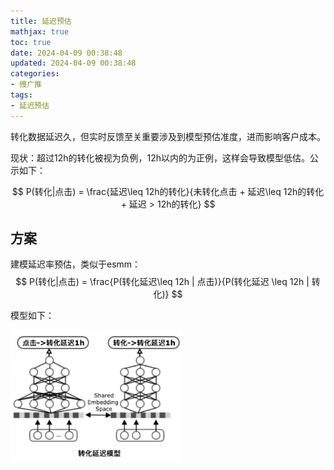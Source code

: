 ```yaml
---
title: 延迟预估
mathjax: true
toc: true
date: 2024-04-09 00:38:48
updated: 2024-04-09 00:38:48
categories:
- 搜广推
tags:
- 延迟预估
---
```

转化数据延迟久，但实时反馈至关重要涉及到模型预估准度，进而影响客户成本。

<!--more-->

现状：超过12h的转化被视为负例，12h以内的为正例，这样会导致模型低估。公示如下：

$$
P(转化|点击) = \frac{延迟\leq 12h的转化}{未转化点击 + 延迟\leq 12h的转化 + 延迟 > 12h的转化}
$$

## 方案

建模延迟率预估，类似于esmm：
$$
P(转化|点击) = \frac{P(转化延迟\leq 12h | 点击)}{P(转化延迟 \leq 12h | 转化)}
$$

模型如下：

![model](https://raw.githubusercontent.com/TransformersWsz/picx-images-hosting/master/image.1setm3qqft.png)